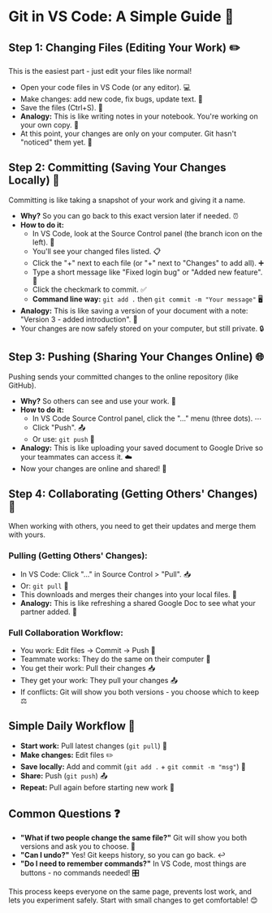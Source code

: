 # Git in VS Code: A Simple Guide 🚀

## Step 1: Changing Files (Editing Your Work) ✏️
This is the easiest part - just edit your files like normal!

- Open your code files in VS Code (or any editor). 💻
- Make changes: add new code, fix bugs, update text. 🔧
- Save the files (Ctrl+S). 💾
- **Analogy:** This is like writing notes in your notebook. You're working on your own copy. 📓
- At this point, your changes are only on your computer. Git hasn't "noticed" them yet. 🤫

## Step 2: Committing (Saving Your Changes Locally) 📸
Committing is like taking a snapshot of your work and giving it a name.

- **Why?** So you can go back to this exact version later if needed. ⏰
- **How to do it:**
  - In VS Code, look at the Source Control panel (the branch icon on the left). 🌿
  - You'll see your changed files listed. 📋
  - Click the "+" next to each file (or "+" next to "Changes" to add all). ➕
  - Type a short message like "Fixed login bug" or "Added new feature". 💬
  - Click the checkmark to commit. ✅
  - **Command line way:** `git add .` then `git commit -m "Your message"` 🖥️
- **Analogy:** This is like saving a version of your document with a note: "Version 3 - added introduction". 📝
- Your changes are now safely stored on your computer, but still private. 🔒

## Step 3: Pushing (Sharing Your Changes Online) 🌐
Pushing sends your committed changes to the online repository (like GitHub).

- **Why?** So others can see and use your work. 👥
- **How to do it:**
  - In VS Code Source Control panel, click the "..." menu (three dots). ⋯
  - Click "Push". 📤
  - Or use: `git push` 🚀
- **Analogy:** This is like uploading your saved document to Google Drive so your teammates can access it. ☁️
- Now your changes are online and shared! 🎉

## Step 4: Collaborating (Getting Others' Changes) 🤝
When working with others, you need to get their updates and merge them with yours.

### Pulling (Getting Others' Changes):
- In VS Code: Click "..." in Source Control > "Pull". 📥
- Or: `git pull` 🔄
- This downloads and merges their changes into your local files. 🔀
- **Analogy:** This is like refreshing a shared Google Doc to see what your partner added. 🔄

### Full Collaboration Workflow:
- You work: Edit files → Commit → Push 🔄
- Teammate works: They do the same on their computer 👫
- You get their work: Pull their changes 📥
- They get your work: They pull your changes 📤
- If conflicts: Git will show you both versions - you choose which to keep ⚖️

## Simple Daily Workflow 📅
- **Start work:** Pull latest changes (`git pull`) 🔄
- **Make changes:** Edit files ✏️
- **Save locally:** Add and commit (`git add .` + `git commit -m "msg"`) 💾
- **Share:** Push (`git push`) 📤
- **Repeat:** Pull again before starting new work 🔄

## Common Questions ❓
- **"What if two people change the same file?"** Git will show you both versions and ask you to choose. 🤔
- **"Can I undo?"** Yes! Git keeps history, so you can go back. ↩️
- **"Do I need to remember commands?"** In VS Code, most things are buttons - no commands needed! 🎛️

This process keeps everyone on the same page, prevents lost work, and lets you experiment safely. Start with small changes to get comfortable! 😊
